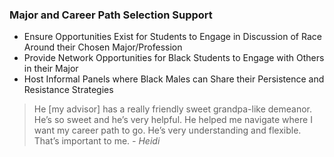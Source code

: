 ### Major and Career Path Selection Support

* Ensure Opportunities Exist for Students to Engage in Discussion of Race Around their Chosen Major/Profession
* Provide Network Opportunities for Black Students to Engage with Others  in their Major
* Host Informal Panels where Black Males can Share their Persistence and Resistance Strategies

<blockquote>He [my advisor] has a really friendly sweet grandpa-like demeanor. He’s so sweet and he’s very helpful. He helped me navigate where I want my career path to go. He’s very understanding and flexible. That’s important to me.
 <cite>- Heidi</cite>
</blockquote>
